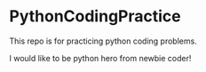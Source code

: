 # PythonCodingPractice

This repo is for practicing python coding problems.

I would like to be python hero from newbie coder!